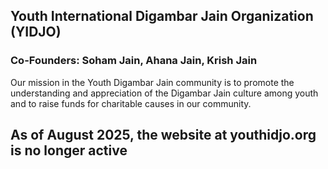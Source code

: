 ## Youth International Digambar Jain Organization (YIDJO)

### Co-Founders: Soham Jain, Ahana Jain, Krish Jain

Our mission in the Youth Digambar Jain community is to promote the understanding and appreciation of the Digambar Jain culture among youth and to raise funds for charitable causes in our community.

## As of August 2025, the website at youthidjo.org is no longer active
